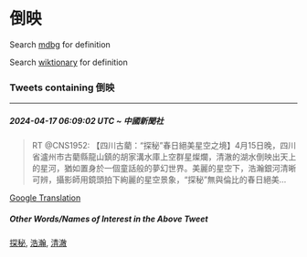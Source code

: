 # 倒映

Search [mdbg](https://www.mdbg.net/chinese/dictionary?page=worddict&wdrst=0&wdqb=倒映) for definition

Search [wiktionary](https://en.wiktionary.org/wiki/倒映) for definition

### Tweets containing 倒映

___
##### 2024-04-17 06:09:02 UTC ~ 中國新聞社
> RT @CNS1952: 【四川古藺：“探秘”春日絕美星空之境】4月15日晚，四川省瀘州市古藺縣龍山鎮的胡家溝水庫上空群星燦爛，清澈的湖水倒映出天上的星河，猶如置身於一個童話般的夢幻世界。美麗的星空下，浩瀚銀河清晰可辨，攝影師用鏡頭拍下絢麗的星空景象，“探秘”無與倫比的春日絕美…

[Google Translation](https://translate.google.com/?hi=en&tab=TT&sl=zh-CN&tl=en&op=translate&text=RT+%40CNS1952%3A+%E3%80%90%E5%9B%9B%E5%B7%9D%E5%8F%A4%E8%97%BA%EF%BC%9A%E2%80%9C%E6%8E%A2%E7%A7%98%E2%80%9D%E6%98%A5%E6%97%A5%E7%B5%95%E7%BE%8E%E6%98%9F%E7%A9%BA%E4%B9%8B%E5%A2%83%E3%80%914%E6%9C%8815%E6%97%A5%E6%99%9A%EF%BC%8C%E5%9B%9B%E5%B7%9D%E7%9C%81%E7%80%98%E5%B7%9E%E5%B8%82%E5%8F%A4%E8%97%BA%E7%B8%A3%E9%BE%8D%E5%B1%B1%E9%8E%AE%E7%9A%84%E8%83%A1%E5%AE%B6%E6%BA%9D%E6%B0%B4%E5%BA%AB%E4%B8%8A%E7%A9%BA%E7%BE%A4%E6%98%9F%E7%87%A6%E7%88%9B%EF%BC%8C%E6%B8%85%E6%BE%88%E7%9A%84%E6%B9%96%E6%B0%B4%E5%80%92%E6%98%A0%E5%87%BA%E5%A4%A9%E4%B8%8A%E7%9A%84%E6%98%9F%E6%B2%B3%EF%BC%8C%E7%8C%B6%E5%A6%82%E7%BD%AE%E8%BA%AB%E6%96%BC%E4%B8%80%E5%80%8B%E7%AB%A5%E8%A9%B1%E8%88%AC%E7%9A%84%E5%A4%A2%E5%B9%BB%E4%B8%96%E7%95%8C%E3%80%82%E7%BE%8E%E9%BA%97%E7%9A%84%E6%98%9F%E7%A9%BA%E4%B8%8B%EF%BC%8C%E6%B5%A9%E7%80%9A%E9%8A%80%E6%B2%B3%E6%B8%85%E6%99%B0%E5%8F%AF%E8%BE%A8%EF%BC%8C%E6%94%9D%E5%BD%B1%E5%B8%AB%E7%94%A8%E9%8F%A1%E9%A0%AD%E6%8B%8D%E4%B8%8B%E7%B5%A2%E9%BA%97%E7%9A%84%E6%98%9F%E7%A9%BA%E6%99%AF%E8%B1%A1%EF%BC%8C%E2%80%9C%E6%8E%A2%E7%A7%98%E2%80%9D%E7%84%A1%E8%88%87%E5%80%AB%E6%AF%94%E7%9A%84%E6%98%A5%E6%97%A5%E7%B5%95%E7%BE%8E%E2%80%A6)
##### Other Words/Names of Interest in the Above Tweet
[探秘](探秘.md), [浩瀚](浩瀚.md), [清澈](清澈.md)
